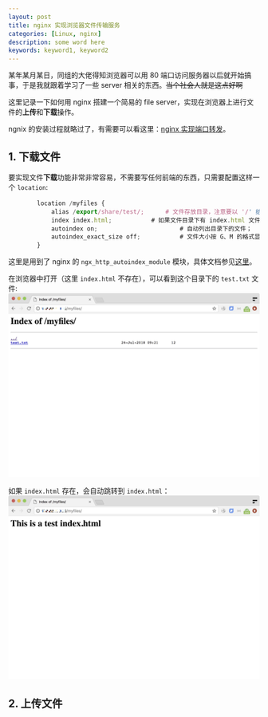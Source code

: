 ```yaml
---
layout: post
title: nginx 实现浏览器文件传输服务
categories: [Linux, nginx]
description: some word here
keywords: keyword1, keyword2
---
```



某年某月某日，同组的大佬得知浏览器可以用 80 端口访问服务器以后就开始搞事，于是我就跟着学习了一些 server 相关的东西。~~当个社会人就是这点好啊~~

这里记录一下如何用 nginx 搭建一个简易的 file server，实现在浏览器上进行文件的**上传**和**下载**操作。

ngnix 的安装过程就略过了，有需要可以看这里：[nginx 实现端口转发](https://miopas.github.io/2018/07/21/nginx-port80-proxy/)。

## 1. 下载文件 

要实现文件**下载**功能非常非常容易，不需要写任何前端的东西，只需要配置这样一个 `location`:
```js
        location /myfiles {
            alias /export/share/test/; 		# 文件存放目录，注意要以 '/' 结尾；
            index index.html;  			# 如果文件目录下有 index.html 文件，会自动跳转到 index.html 的页面；
            autoindex on;                       # 自动列出目录下的文件；
            autoindex_exact_size off;           # 文件大小按 G、M 的格式显示，而不是 Bytes；
        }
```

这里是用到了 nginx 的 `ngx_http_autoindex_module` 模块，具体文档参见[这里](http://nginx.org/en/docs/http/ngx_http_autoindex_module.html#autoindex)。

在浏览器中打开（这里 `index.html` 不存在），可以看到这个目录下的 `test.txt` 文件:
![pic-01](https://github.com/Miopas/miopas.github.io/blob/master/_posts/nginx-file-server-picture-01.jpg)

如果 `index.html` 存在，会自动跳转到 `index.html`：
![pic-02](https://github.com/Miopas/miopas.github.io/blob/master/_posts/nginx-file-server-picture-02.jpg)


## 2. 上传文件 

